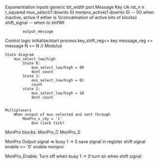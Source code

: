 
Exponentiation 
	inputs
		generic
			bit_width
		port
			Message
			Key
			clk
			rst_n
			n
			r_squared
			mux_select(1 downto 0)
			monpro_active(1 downto 0) -- 00 when inactive, active if either is 1(concatination of active bits of blocks)
			shift_signal -- when to shifWt 

			output_message






Control logic
	initialize/start process
		key_shift_reg<= key
		message_reg  <= message
		N			 <= N  // Modulus

	State diagram
		mux_select_low/high
			State 0:
				mux_select_low/high = 00
				dont count
			State 1:
				mux_select_low/high = 01
				count
			state 2:
				mux_select_low/high = 10
				dont count


	Multiplexers
		When output of mux selected and sent through
			MonPro_x_rdy = '1'
				One clock tick?


MonPro blocks:
	MonPro_C
	MonPro_S

MonPro
	Output signal => busy 1 -> 0
		save signal in register
		shift signal
		enable <= '0'
	enable monpro



MonPro_Enable:
	Turn off when busy 1 -> 0
	turn  on when shift signal  